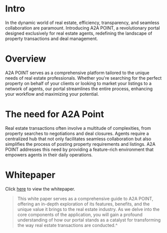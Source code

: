 # Intro
In the dynamic world of real estate, efficiency, transparency, and seamless
collaboration are paramount. Introducing A2A POINT, a revolutionary portal
designed exclusively for real estate agents, redefining the landscape of property
transactions and deal management.

# Overview
A2A POINT serves as a comprehensive platform tailored to the unique
needs of real estate professionals. Whether you're searching for the perfect
property on behalf of your clients or looking to market your listings to a network
of agents, our portal streamlines the entire process, enhancing your workflow and
maximizing your potential.

# The need for A2A Point
Real estate transactions often involve a multitude of complexities, from
property searches to negotiations and deal closures. Agents require a centralized
hub that not only facilitates seamless collaboration but also simplifies the process
of posting property requirements and listings. A2A POINT addresses this need by
providing a feature-rich environment that empowers agents in their daily
operations.

# Whitepaper
Click [here](./assets/whitepaper.pdf) to view the whitepaper. <br />
> This white paper serves as a comprehensive guide to A2A POINT, offering an in-depth exploration of its features, benefits, and the unique value it brings to the real estate industry. As we delve into the core components of the application, you will gain a profound understanding of how our portal stands as a catalyst for transforming the way real estate transactions are conducted.^


